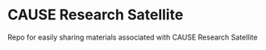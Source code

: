# CAUSE Research Satellite

Repo for easily sharing materials associated with CAUSE Research Satellite
